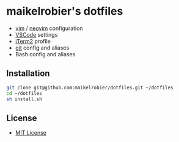 # maikelrobier's dotfiles

- [vim](http://www.vim.org/) / [neovim](https://neovim.io/) configuration
- [VSCode](https://code.visualstudio.com/) settings
- [iTerm2](https://www.iterm2.com/) profile
- [git](https://git-scm.com/) config and aliases
- Bash config and aliases

## Installation

```bash
git clone git@github.com:maikelrobier/dotfiles.git ~/dotfiles
cd ~/dotfiles
sh install.sh
```

## License

- [MIT License](https://github.com/maikelrobier/dotfiles/blob/master/LICENSE)
